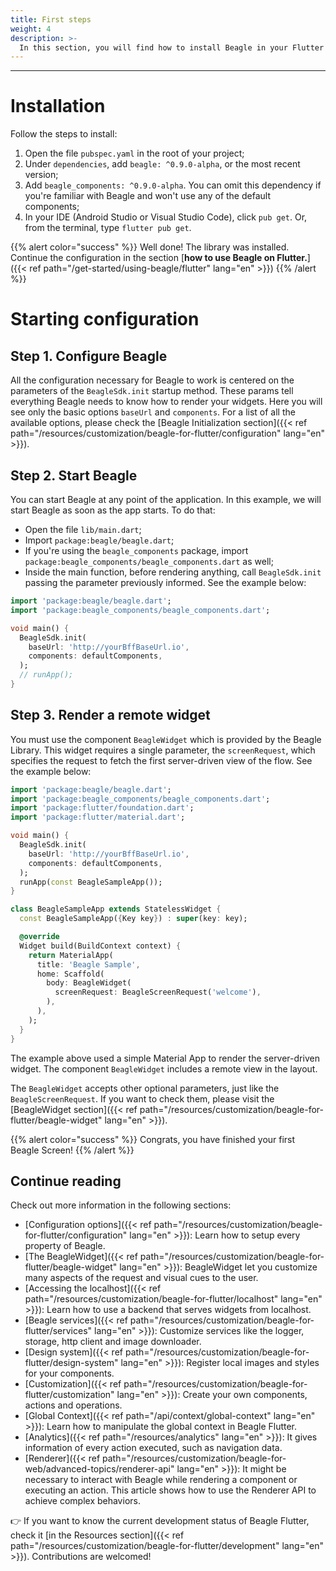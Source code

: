 ```yaml
---
title: First steps
weight: 4
description: >-
  In this section, you will find how to install Beagle in your Flutter application and the initial step-by-step for using the Beagle library in a Flutter project.
---
```


---

# Installation
Follow the steps to install:

1. Open the file `pubspec.yaml` in the root of your project;
2. Under `dependencies`, add `beagle: ^0.9.0-alpha`, or the most recent version;
3. Add `beagle_components: ^0.9.0-alpha`. You can omit this dependency if you're familiar with Beagle and won't use any
of the default components;
4. In your IDE (Android Studio or Visual Studio Code), click `pub get`. Or, from the terminal, type `flutter pub get`.

{{% alert color="success" %}}
Well done! The library was installed. Continue the configuration in the section [**how to use Beagle on Flutter.**]({{< ref path="/get-started/using-beagle/flutter" lang="en" >}})
{{% /alert %}}

# **Starting configuration**

## Step 1. Configure Beagle
All the configuration necessary for Beagle to work is centered on the parameters of the `BeagleSdk.init` startup method. These params tell everything Beagle needs to know how to render your widgets. Here you will see only the basic options `baseUrl` and `components`. For a list of all the available options, please check the 
[Beagle Initialization section]({{< ref path="/resources/customization/beagle-for-flutter/configuration" lang="en" >}}).

## Step 2. Start Beagle
You can start Beagle at any point of the application. In this example, we will start Beagle as soon as the app 
starts.
To do that:
- Open the file `lib/main.dart`;
- Import `package:beagle/beagle.dart`;
- If you're using the `beagle_components` package, import `package:beagle_components/beagle_components.dart` as well;
- Inside the main function, before rendering anything, call `BeagleSdk.init` passing the parameter previously informed. 
See the example below:

```dart
import 'package:beagle/beagle.dart';
import 'package:beagle_components/beagle_components.dart';

void main() {
  BeagleSdk.init(
    baseUrl: 'http://yourBffBaseUrl.io',
    components: defaultComponents,
  );
  // runApp();
}
```

## Step 3. Render a remote widget
You must use the component `BeagleWidget` which is provided by the Beagle Library. This widget requires a single parameter, the `screenRequest`, which specifies the request to fetch the first server-driven view of the flow. See the example below:

```dart
import 'package:beagle/beagle.dart';
import 'package:beagle_components/beagle_components.dart';
import 'package:flutter/foundation.dart';
import 'package:flutter/material.dart';

void main() {
  BeagleSdk.init(
    baseUrl: 'http://yourBffBaseUrl.io',
    components: defaultComponents,
  );
  runApp(const BeagleSampleApp());
}

class BeagleSampleApp extends StatelessWidget {
  const BeagleSampleApp({Key key}) : super(key: key);

  @override
  Widget build(BuildContext context) {
    return MaterialApp(
      title: 'Beagle Sample',
      home: Scaffold(
        body: BeagleWidget(
          screenRequest: BeagleScreenRequest('welcome'),
        ),
      ),
    );
  }
}
```

The example above used a simple Material App to render the server-driven widget. The component `BeagleWidget` includes a remote view in the layout.

The `BeagleWidget` accepts other optional parameters, just like the `BeagleScreenRequest`. If you want to check them, please visit the [BeagleWidget section]({{< ref path="/resources/customization/beagle-for-flutter/beagle-widget" lang="en" >}}).

{{% alert color="success" %}}
Congrats, you have finished your first Beagle Screen!
{{% /alert %}}

## Continue reading

Check out more information in the following sections:

- [Configuration options]({{< ref path="/resources/customization/beagle-for-flutter/configuration" lang="en" >}}): Learn how to setup every property of Beagle.
- [The BeagleWidget]({{< ref path="/resources/customization/beagle-for-flutter/beagle-widget" lang="en" >}}): BeagleWidget let you customize many aspects of the request and visual cues to the user.
- [Accessing the localhost]({{< ref path="/resources/customization/beagle-for-flutter/localhost" lang="en" >}}): Learn how to use a backend that serves widgets from localhost.
- [Beagle services]({{< ref path="/resources/customization/beagle-for-flutter/services" lang="en" >}}): Customize services like the logger, storage, http client and image downloader.
- [Design system]({{< ref path="/resources/customization/beagle-for-flutter/design-system" lang="en" >}}): Register local images and styles for your components.
- [Customization]({{< ref path="/resources/customization/beagle-for-flutter/customization" lang="en" >}}): Create your own components, actions and operations.
- [Global Context]({{< ref path="/api/context/global-context" lang="en" >}}): Learn how to manipulate the global context in Beagle Flutter.
- [Analytics]({{< ref path="/resources/analytics" lang="en" >}}): It gives information of every action executed, such as navigation data.
- [Renderer]({{< ref path="/resources/customization/beagle-for-web/advanced-topics/renderer-api" lang="en" >}}): It might be necessary to interact with Beagle while rendering a component or executing an action. This article shows how to use the Renderer API to achieve complex behaviors.

👉 If you want to know the current development status of Beagle Flutter, check it
[in the Resources section]({{< ref path="/resources/customization/beagle-for-flutter/development" lang="en" >}}).
Contributions are welcomed!
